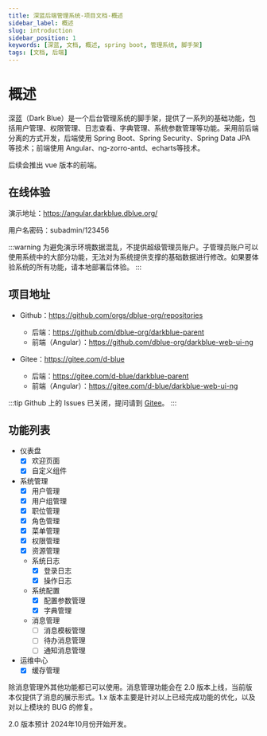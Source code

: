 ```yaml
---
title: 深蓝后端管理系统-项目文档-概述
sidebar_label: 概述
slug: introduction
sidebar_position: 1
keywords: [深蓝, 文档, 概述, spring boot, 管理系统, 脚手架]
tags: [文档, 后端]
---
```


# 概述

深蓝（Dark Blue）是一个后台管理系统的脚手架，提供了一系列的基础功能，包括用户管理、权限管理、日志查看、字典管理、系统参数管理等功能。采用前后端分离的方式开发，后端使用 Spring Boot、Spring Security、Spring Data JPA 等技术；前端使用 Angular、ng-zorro-antd、echarts等技术。

后续会推出 vue 版本的前端。

## 在线体验

演示地址：https://angular.darkblue.dblue.org/

用户名密码：subadmin/123456

:::warning
为避免演示环境数据混乱，不提供超级管理员账户。子管理员账户可以使用系统中的大部分功能，无法对为系统提供支撑的基础数据进行修改。如果要体验系统的所有功能，请本地部署后体验。
:::

## 项目地址

- Github：https://github.com/orgs/dblue-org/repositories
  - 后端：https://github.com/dblue-org/darkblue-parent
  - 前端（Angular）：https://github.com/dblue-org/darkblue-web-ui-ng

- Gitee：https://gitee.com/d-blue
  - 后端：https://gitee.com/d-blue/darkblue-parent
  - 前端（Angular）：https://gitee.com/d-blue/darkblue-web-ui-ng

:::tip
Github 上的 Issues 已关闭，提问请到 [Gitee](https://gitee.com/d-blue/darkblue-parent/issues)。
:::

## 功能列表

- 仪表盘
  - [x] 欢迎页面
  - [x] 自定义组件
- 系统管理
  - [x] 用户管理
  - [x] 用户组管理
  - [x] 职位管理
  - [x] 角色管理
  - [x] 菜单管理
  - [x] 权限管理
  - [x] 资源管理
  - 系统日志
    - [x] 登录日志
    - [x] 操作日志
  - 系统配置
    - [x] 配置参数管理
    - [x] 字典管理
  - 消息管理
    - [ ] 消息模板管理
    - [ ] 待办消息管理
    - [ ] 通知消息管理
- 运维中心
  - [x] 缓存管理

除消息管理外其他功能都已可以使用。消息管理功能会在 2.0 版本上线，当前版本仅提供了消息的展示形式。1.x 版本主要是针对以上已经完成功能的优化，以及对以上模块的 BUG 的修复。

2.0 版本预计 2024年10月份开始开发。